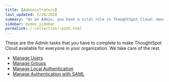 ```yaml
---
title: [Administrators]
last_updated: 5/28/2020
summary: "As an Admin, you have a vital role in ThoughtSpot Cloud: managing user and group access, local authentication, and integration with LDAP."
sidebar: mydoc_sidebar
permalink: /:collection/:path.html
---
```


These are the Admin tasks that you have to complete to make ThoughtSpot Cloud available for everyone in your organization. We take care of the rest.

<ul>
<li><a href="users.html">Manage Users</a></li>
<li><a href="groups.html">Manage Groups</a></li>
<li><a href="authentication-local.html">Manage Local Authentication</a></li>
<li><a href="authentication-integration.html">Manage Authentication with SAML</a></li>
</ul>
